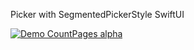  Picker with SegmentedPickerStyle SwiftUI


[![Demo CountPages alpha](https://github.com/Evgen-ios/Segment/blob/master/1511972.gif?raw=true)]()
